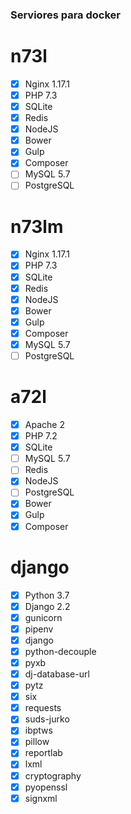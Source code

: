 ### Serviores para docker

# n73l
- [x] Nginx 1.17.1
- [x] PHP 7.3
- [x] SQLite
- [x] Redis
- [x] NodeJS
- [x] Bower
- [x] Gulp
- [x] Composer
- [ ] MySQL 5.7
- [ ] PostgreSQL

# n73lm
- [x] Nginx 1.17.1
- [x] PHP 7.3
- [x] SQLite
- [x] Redis
- [x] NodeJS
- [x] Bower
- [x] Gulp
- [x] Composer
- [x] MySQL 5.7
- [ ] PostgreSQL

# a72l
- [x] Apache 2
- [x] PHP 7.2
- [x] SQLite
- [ ] MySQL 5.7
- [ ] Redis
- [x] NodeJS
- [ ] PostgreSQL
- [x] Bower
- [x] Gulp
- [x] Composer

# django
- [x] Python 3.7
- [x] Django 2.2
- [x] gunicorn
- [x] pipenv 
- [x] django
- [x] python-decouple
- [x] pyxb
- [x] dj-database-url
- [x] pytz
- [x] six 
- [x] requests
- [x] suds-jurko
- [x] ibptws
- [x] pillow
- [x] reportlab
- [x] lxml
- [x] cryptography
- [x] pyopenssl
- [x] signxml